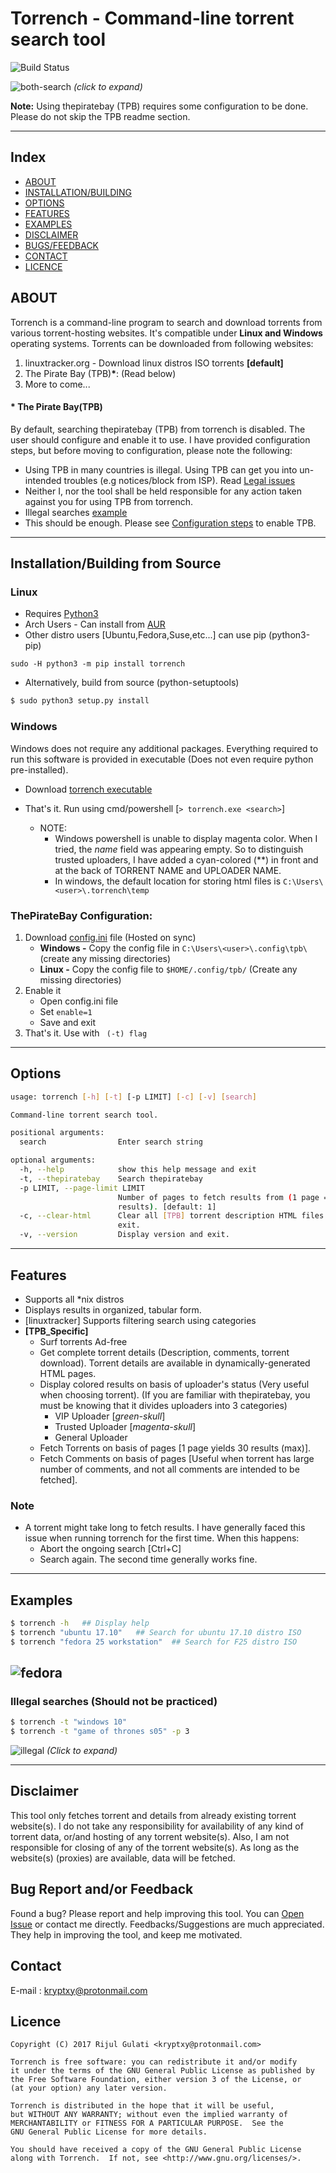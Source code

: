 # Torrench - Command-line torrent search tool
![Build Status](https://travis-ci.org/kryptxy/torrench.svg?branch=master)

![both-search](https://raw.githubusercontent.com/kryptxy/torrench/master/images/screenshots/mix.gif)
_(click to expand)_

**Note:** Using thepiratebay (TPB) requires some configuration to be done. Please do not skip the TPB readme section.

---

## Index
* [ABOUT](https://github.com/kryptxy/torrench#about)
* [INSTALLATION/BUILDING](https://github.com/kryptxy/torrench#installationbuilding-from-source)
* [OPTIONS](https://github.com/kryptxy/torrench#options)
* [FEATURES](https://github.com/kryptxy/torrench#features)
* [EXAMPLES](https://github.com/kryptxy/torrench#examples)
* [DISCLAIMER](https://github.com/kryptxy/torrench#disclaimer)
* [BUGS/FEEDBACK](https://github.com/kryptxy/torrench#bug-report-andor-feedback)
* [CONTACT](https://github.com/kryptxy/torrench#contact)
* [LICENCE](https://github.com/kryptxy/torrench#licence)

## ABOUT
Torrench is a command-line program to search and download torrents from various torrent-hosting websites. It's compatible under **Linux and Windows** operating systems. 
Torrents can be downloaded from following websites:
1. linuxtracker.org - Download linux distros ISO torrents **[default]**	
2. The Pirate Bay (TPB)**\***: (Read below)
3. More to come...

#### \* The Pirate Bay(TPB)
By default, searching thepiratebay (TPB) from torrench is disabled. The user should configure and enable it to use. I have provided configuration steps, but before moving to configuration, please note the following:

* Using TPB in many countries is illegal. Using TPB can get you into un-intended troubles (e.g notices/block from ISP). Read [Legal issues](https://en.wikipedia.org/wiki/The_Pirate_Bay#Legal_issues)
* Neither I, nor the tool shall be held responsible for any action taken against you for using TPB from torrench.
* Illegal searches [example](https://github.com/kryptxy/torrench#illegal-searches-should-not-be-practiced)
* This should be enough. Please see [Configuration steps](https://github.com/kryptxy/torrench#thepiratebay-configuration) to enable TPB.

---

## Installation/Building from Source
### Linux

* Requires [Python3](https://www.python.org/downloads/)
* Arch Users - Can install from [AUR](https://aur.archlinux.org/packages/torrench/)
* Other distro users [Ubuntu,Fedora,Suse,etc...] can use pip (python3-pip)
```
sudo -H python3 -m pip install torrench
```
* Alternatively, build from source (python-setuptools)
```bash
$ sudo python3 setup.py install
```
	
### Windows
Windows does not require any additional packages. Everything required to run this software is provided in executable (Does not even require python pre-installed).

* Download [torrench executable](https://github.com/kryptxy/torrench/releases/download/v1.0.1.20170807/torrench-1.0.1.20170807.exe)
* That's it. Run using cmd/powershell [```> torrench.exe <search>```]

	* NOTE: 
		* Windows powershell is unable to display magenta color. When I tried, the _name_ field was appearing empty. So to distinguish trusted uploaders, I have added a cyan-colored (\**) in front and at the back of TORRENT NAME and UPLOADER NAME. 
		* In windows, the default location for storing html files is ```C:\Users\<user>\.torrench\temp```

### ThePirateBay Configuration:
1. Download [config.ini](https://ln.sync.com/dl/26cd652e0/nqzvd8b3-9gqs3pdu-32btqm2c-9r6mbymm) file (Hosted on sync)
	* **Windows -** Copy the config file in ```C:\Users\<user>\.config\tpb\``` (create any missing directories)
	* **Linux -** Copy the config file to ```$HOME/.config/tpb/``` (Create any missing directories)
2. Enable it
	* Open config.ini file
	* Set ```enable=1```
	* Save and exit
3. That's it. Use with ``` (-t) flag```

---

## Options
```bash
usage: torrench [-h] [-t] [-p LIMIT] [-c] [-v] [search]

Command-line torrent search tool.

positional arguments:
  search                Enter search string

optional arguments:
  -h, --help            show this help message and exit
  -t, --thepiratebay    Search thepiratebay
  -p LIMIT, --page-limit LIMIT
                        Number of pages to fetch results from (1 page = 30
                        results). [default: 1]
  -c, --clear-html      Clear all [TPB] torrent description HTML files and
                        exit.
  -v, --version         Display version and exit.
 ```

---

## Features
* Supports all \*nix distros
* Displays results in organized, tabular form.
* [linuxtracker] Supports filtering search using categories
* **[TPB_Specific]** 
	* Surf torrents Ad-free
	* Get complete torrent details (Description, comments, torrent download). Torrent details are available in dynamically-generated HTML pages.
	* Display colored results on basis of uploader's status (Very useful when choosing torrent). (If you are familiar with thepiratebay, you must be knowing that it divides uploaders into 3 categories)
		* VIP Uploader [_green-skull_]
		* Trusted Uploader [_magenta-skull_]
		* General Uploader	
	* Fetch Torrents on basis of pages [1 page yields 30 results (max)].
	* Fetch Comments on basis of pages [Useful when torrent has large number of comments, and not all comments are intended to be fetched].

### Note
* A torrent might take long to fetch results. I have generally faced this issue when running torrench for the first time. When this happens:
	* Abort the ongoing search [Ctrl+C]
	* Search again. The second time generally works fine.

---

## Examples

```bash
$ torrench -h	## Display help
$ torrench "ubuntu 17.10"	## Search for ubuntu 17.10 distro ISO
$ torrench "fedora 25 workstation"	## Search for F25 distro ISO
```
![fedora](https://raw.githubusercontent.com/kryptxy/torrench/master/images/screenshots/linux.gif)
---
### Illegal searches (Should not be practiced)

```bash
$ torrench -t "windows 10"
$ torrench -t "game of thrones s05" -p 3
```
![illegal](https://raw.githubusercontent.com/kryptxy/torrench/master/images/screenshots/got.gif)
_(Click to expand)_

---

## Disclaimer
This tool only fetches torrent and details from already existing torrent website(s). I do not take any responsibility for availability of any kind of torrent data, or/and hosting of any torrent website(s). Also, I am  not responsible for closing of any of the torrent website(s). As long as the website(s) (proxies) are available, data will be fetched.

## Bug Report and/or Feedback
Found a bug? Please report and help improving this tool. You can [Open Issue](https://github.com/kryptxy/torrench/issues/new) or contact me directly.
Feedbacks/Suggestions are much appreciated. They help in improving the tool, and keep me motivated. 

## Contact
E-mail : kryptxy@protonmail.com

## Licence
```
Copyright (C) 2017 Rijul Gulati <kryptxy@protonmail.com>

Torrench is free software: you can redistribute it and/or modify
it under the terms of the GNU General Public License as published by
the Free Software Foundation, either version 3 of the License, or
(at your option) any later version.

Torrench is distributed in the hope that it will be useful,
but WITHOUT ANY WARRANTY; without even the implied warranty of
MERCHANTABILITY or FITNESS FOR A PARTICULAR PURPOSE.  See the
GNU General Public License for more details.

You should have received a copy of the GNU General Public License
along with Torrench.  If not, see <http://www.gnu.org/licenses/>.
```
